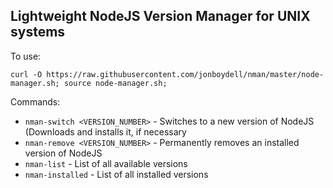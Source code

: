 Lightweight NodeJS Version Manager for UNIX systems
--

To use:

`curl -O https://raw.githubusercontent.com/jonboydell/nman/master/node-manager.sh; source node-manager.sh;`

Commands:

* `nman-switch <VERSION_NUMBER>` - Switches to a new version of NodeJS (Downloads and installs it, if necessary
* `nman-remove <VERSION_NUMBER>` - Permanently removes an installed version of NodeJS
* `nman-list` - List of all available versions
* `nman-installed` - List of all installed versions
